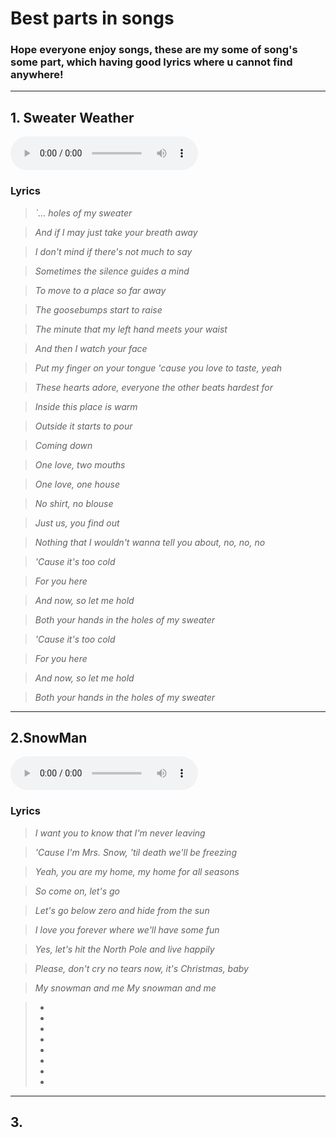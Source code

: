 # Best parts in songs

### Hope everyone enjoy songs, these are my some of song's some part, which having good lyrics where u cannot find anywhere!
----------------
## 1. Sweater Weather
 <audio controls>
        <source src="assets/sww.mp3" type="audio/mp3">
        Your browser does not support the audio tag.
    </audio>

###   Lyrics

  > *`... holes of my sweater*

  > *And if I may just take your breath away*

  > *I don't mind if there's not much to say*

  > *Sometimes the silence guides a mind*

  > *To move to a place so far away*

  > *The goosebumps start to raise*

  > *The minute that my left hand meets your waist*

  > *And then I watch your face*

  > *Put my finger on your tongue 'cause you love to taste, yeah*

  > *These hearts adore, everyone the other beats hardest for*

  > *Inside this place is warm*

  > *Outside it starts to pour*

  > *Coming down*

  > *One love, two mouths*

  > *One love, one house*
 
  > *No shirt, no blouse*

  > *Just us, you find out*

  > *Nothing that I wouldn't wanna tell you about, no, no, no*

  > *'Cause it's too cold*

  > *For you here*

  > *And now, so let me hold*

  > *Both your hands in the holes of my sweater*

  > *'Cause it's too cold*

  > *For you here*

  > *And now, so let me hold*

  > *Both your hands in the holes of my sweater*




-----------

## 2.SnowMan
<audio controls>
        <source src="assets/snowman.mp3" type="audio/mp3">
        Your browser does not support the audio tag.
    </audio>

###   Lyrics

  > *I want you to know that I'm never leaving*

  > *'Cause I'm Mrs. Snow, 'til death we'll be freezing*

  > *Yeah, you are my home, my home for all seasons*

  > *So come on, let's go*

  > *Let's go below zero and hide from the sun*

  > *I love you forever where we'll have some fun*

  > *Yes, let's hit the North Pole and live happily*

  > *Please, don't cry no tears now, it's Christmas, baby*

  > *My snowman and me*
  > *My snowman and me*

  > *
  > *
  > *
  > *
  > *
  > *
  > *
  > *


-----------

## 3.
